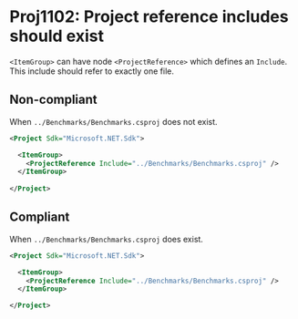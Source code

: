 # Proj1102: Project reference includes should exist
`<ItemGroup>` can have node `<ProjectReference>` which defines an `Include`.
This include should refer to exactly one file.

## Non-compliant
When `../Benchmarks/Benchmarks.csproj` does not exist.
``` XML
<Project Sdk="Microsoft.NET.Sdk">

  <ItemGroup>
    <ProjectReference Include="../Benchmarks/Benchmarks.csproj" />
  </ItemGroup>
  
</Project>
```

## Compliant
When `../Benchmarks/Benchmarks.csproj` does exist.
``` XML
<Project Sdk="Microsoft.NET.Sdk">

  <ItemGroup>
    <ProjectReference Include="../Benchmarks/Benchmarks.csproj" />
  </ItemGroup>

</Project>
```
